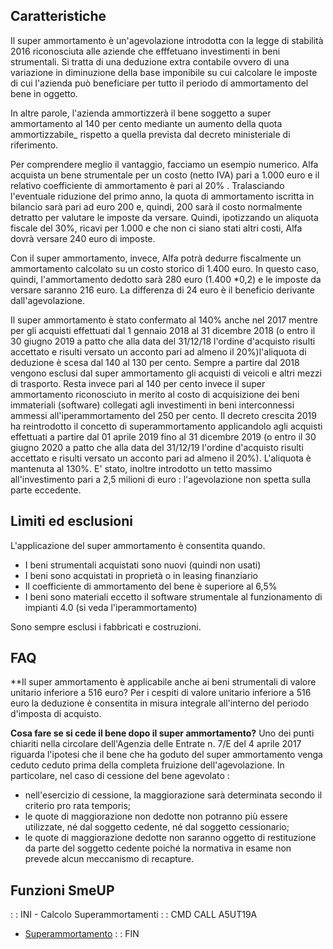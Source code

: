 ## Caratteristiche

Il super ammortamento è un'agevolazione introdotta con la legge di stabilità 2016 riconosciuta alle aziende che efffetuano investimenti in beni strumentali.
Si tratta di una deduzione extra contabile ovvero di una variazione in diminuzione della base imponibile su cui calcolare le imposte di cui l'azienda può beneficiare per tutto il periodo di ammortamento del bene in oggetto.

In altre parole, l'azienda ammortizzerà il bene soggetto a super ammortamento al 140 per cento mediante un aumento della quota ammortizzabile_ rispetto a quella prevista dal decreto ministeriale di riferimento.

Per comprendere meglio il vantaggio, facciamo un esempio numerico.
Alfa acquista un bene strumentale per un costo (netto IVA) pari a 1.000 euro e il relativo coefficiente di ammortamento è pari al 20% .
Tralasciando l'eventuale riduzione del primo anno, la quota di ammortamento iscritta in bilancio sarà pari ad euro 200 e, quindi, 200 sarà il costo normalmente detratto per valutare le imposte da versare. Quindi, ipotizzando un aliquota fiscale del 30%, ricavi per 1.000 e che non ci siano stati altri costi, Alfa dovrà versare 240 euro di imposte.

Con il super ammortamento, invece, Alfa potrà dedurre fiscalmente un ammortamento calcolato su un costo storico di 1.400 euro. In questo caso, quindi, l'ammortamento dedotto sarà 280 euro  (1.400 *0,2) e le imposte da versare saranno 216 euro.
La differenza di 24 euro è il beneficio derivante dall'agevolazione.

Il super ammortamento è stato confermato al 140% anche nel 2017 mentre per gli acquisti effettuati dal 1 gennaio 2018 al 31 dicembre 2018 (o entro il 30 giugno 2019 a patto che alla data del 31/12/18 l'ordine d'acquisto risulti accettato e risulti versato un acconto pari ad almeno il 20%)l'aliquota di deduzione è scesa dal 140 al 130 per cento. Sempre a partire dal 2018 vengono esclusi dal super ammortamento gli acquisti di veicoli e altri mezzi di trasporto.
Resta invece pari al 140 per cento invece il super ammortamento riconosciuto in merito al costo di acquisizione dei beni immateriali (software) collegati agli investimenti in beni interconnessi ammessi all'iperammortamento del 250 per cento.
Il decreto crescita 2019 ha reintrodotto il concetto di superammortamento applicandolo agli acquisti effettuati a partire dal 01 aprile 2019 fino al 31 dicembre 2019 (o entro il 30 giugno 2020 a patto che alla data del 31/12/19 l'ordine d'acquisto risulti accettato e risulti versato un acconto pari ad almeno il 20%). L'aliquota è mantenuta al 130%. E' stato, inoltre introdotto un tetto massimo all'investimento pari a 2,5 milioni di euro :  l'agevolazione non spetta sulla parte eccedente.



## Limiti ed esclusioni

L'applicazione del super ammortamento è consentita quando.
* I beni strumentali acquistati sono nuovi (quindi non usati)
* I beni sono acquistati in proprietà o in leasing finanziario
* Il coefficiente di ammortamento del bene è superiore al 6,5%
* I beni sono materiali eccetto il software strumentale al funzionamento di impianti 4.0 (si veda l'iperammortamento)

Sono sempre esclusi i fabbricati e costruzioni.

## FAQ
**Il super ammortamento è applicabile anche ai beni strumentali di valore unitario inferiore a 516 euro?
Per i cespiti di valore unitario inferiore a 516 euro la deduzione è consentita in misura integrale all'interno del periodo d'imposta di acquisto.

**Cosa fare se si cede il bene dopo il super ammortamento?**
Uno dei punti chiariti nella circolare dell'Agenzia delle Entrate n. 7/E del 4 aprile 2017 riguarda l'ipotesi che il bene che ha goduto del super ammortamento venga ceduto ceduto prima della completa fruizione dell'agevolazione.  In particolare, nel caso di cessione del bene agevolato : 
 * nell'esercizio di cessione, la maggiorazione sarà determinata secondo il criterio pro rata temporis;
 * le quote di maggiorazione non dedotte non potranno più essere utilizzate, né dal soggetto cedente, né dal soggetto cessionario;
 * le quote di maggiorazione dedotte non saranno oggetto di restituzione da parte del soggetto cedente poiché la normativa in esame non prevede alcun meccanismo di recapture.


## Funzioni SmeUP
 :  : INI - Calcolo Superammortamenti
 :  : CMD CALL A5UT19A
- [Superammortamento](Sorgenti/OJ/PGM/P_A5UT19)
 :  : FIN
